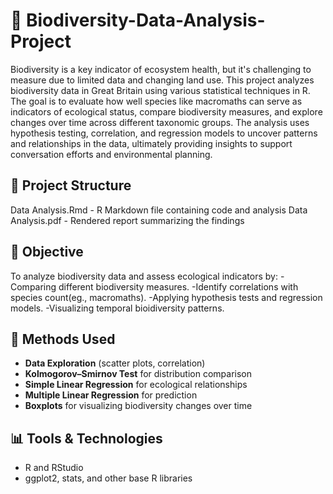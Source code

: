 #  🌿 Biodiversity-Data-Analysis-Project

Biodiversity is a key indicator of ecosystem health, but it's challenging to measure due to limited data and changing land use. This project analyzes biodiversity data in Great Britain using various statistical techniques in R. The goal is to evaluate how well species like macromaths can serve as indicators of ecological status, compare biodiversity measures, and explore changes over time across different taxonomic groups.
The analysis uses hypothesis testing, correlation, and regression models to uncover patterns and relationships in the data, ultimately providing insights to support conversation efforts and environmental planning.

## 📁 Project Structure

Data Analysis.Rmd - R Markdown file containing code and analysis
Data Analysis.pdf - Rendered report summarizing the findings

## 📌 Objective

To analyze biodiversity data and assess ecological indicators by:
-Comparing different biodiversity measures.
-Identify correlations with species count(eg., macromaths).
-Applying hypothesis tests and regression models.
-Visualizing temporal bioidiversity patterns.

## 🧪 Methods Used

- **Data Exploration** (scatter plots, correlation)
- **Kolmogorov–Smirnov Test** for distribution comparison
- **Simple Linear Regression** for ecological relationships
- **Multiple Linear Regression** for prediction
- **Boxplots** for visualizing biodiversity changes over time

## 📊 Tools & Technologies

- R and RStudio
- ggplot2, stats, and other base R libraries
